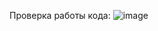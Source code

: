 Проверка работы кода:  ![image](https://github.com/user-attachments/assets/8ddad4fb-ca95-40e8-b7fd-3563afb6542a)

